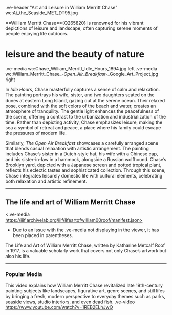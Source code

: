 .ve-header "Art and Leisure in William Merritt Chase" wc:At_the_Seaside_MET_DT95.jpg

==William Merritt Chase=={Q265820} is renowned for his vibrant depictions of leisure and landscape, often capturing serene moments of people enjoying life outdoors.



# leisure and the beauty of nature
.ve-media wc:Chase_William_Merritt_Idle_Hours_1894.jpg left
.ve-media wc:William_Merritt_Chase_-_Open_Air_Breakfast_-_Google_Art_Project.jpg right


In *Idle Hours*, Chase masterfully captures a sense of calm and relaxation. The painting portrays his wife, sister, and two daughters seated on the dunes at eastern Long Island, gazing out at the serene ocean. Their relaxed pose, combined with the soft colors of the beach and water, creates an atmosphere of tranquility. The gentle light enhances the peacefulness of the scene, offering a contrast to the urbanization and industrialization of the time. Rather than depicting activity, Chase emphasizes leisure, making the sea a symbol of retreat and peace, a place where his family could escape the pressures of modern life.

Similarly, *The Open Air Breakfast* showcases a carefully arranged scene that blends casual relaxation with artistic arrangement. The painting includes Chase’s sister in a Dutch-style hat, his wife with a Chinese cap, and his sister-in-law in a hammock, alongside a Russian wolfhound. Chase’s Brooklyn yard, depicted with a Japanese screen and potted tropical plant, reflects his eclectic tastes and sophisticated collection. Through this scene, Chase integrates leisurely domestic life with cultural elements, celebrating both relaxation and artistic refinement.

---
## The life and art of William Merritt Chase
<.ve-media https://iiif.archivelab.org/iiif/lifeartofwilliam00roof/manifest.json>

* Due to an issue with the .ve-media not displaying in the viewer, it has been placed in parentheses.

The Life and Art of William Merritt Chase, written by Katharine Metcalf Roof in 1917, is a valuable scholarly work that covers not only Chase’s artwork but also his life.

---

### Popular Media
This video explains how William Merritt Chase revitalized late 19th-century painting subjects like landscapes, figurative art, genre scenes, and still lifes by bringing a fresh, modern perspective to everyday themes such as parks, seaside views, studio interiors, and even dead fish.
.ve-video https://www.youtube.com/watch?v=1REB2ELhJwQ